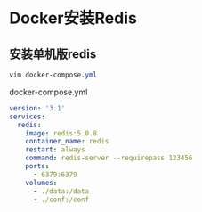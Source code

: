 # Docker安装Redis



## 安装单机版redis

```css
vim docker-compose.yml
```

docker-compose.yml

```yaml
version: '3.1'
services:
  redis:
    image: redis:5.0.8
    container_name: redis
    restart: always
    command: redis-server --requirepass 123456
    ports:
      - 6379:6379
    volumes:
      - ./data:/data
      - ./conf:/conf
```

